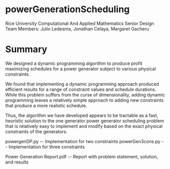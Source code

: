 # powerGenerationScheduling
Rice University Computational And Applied Mathematics Senior Design
Team Members: Julio Ledesma, Jonathan Celaya, Margaret Gacheru

# Summary
We designed a dynamic programming algorithm to produce profit maximizing schedules for a power generator subject to various physical constraints. 

We found that implementing a dynamic programming approach produced efficient results for a range of constraint values and schedule durations. While this problem suffers from the curse of dimensionality, adding dynamic programming leaves a relatively simple approach to adding new constraints that produce a more realistic schedule. 

Thus, the algorithm we have developed appears to be tractable as a fast, heuristic solution to the one generator power generator scheduling problem that is relatively easy to implement and modify based on the exact physical constraints of the generators. 

powergenDP.py -- Implementation for two constraints
powerGen3cons.py -- Implementation for three constraints

Power Generation Report.pdf -- Report with problem statement, solution, and results

